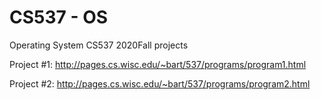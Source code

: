 # CS537 - OS

Operating System CS537 2020Fall projects

Project #1: http://pages.cs.wisc.edu/~bart/537/programs/program1.html

Project #2: http://pages.cs.wisc.edu/~bart/537/programs/program2.html
